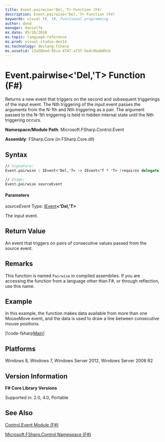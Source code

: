 ```yaml
---
title: Event.pairwise<'Del,'T> Function (F#)
description: Event.pairwise<'Del,'T> Function (F#)
keywords: visual f#, f#, functional programming
author: dend
manager: danielfe
ms.date: 05/16/2016
ms.topic: language-reference
ms.prod: visual-studio-dev14
ms.technology: devlang-fsharp
ms.assetid: 13a58bed-95ca-4747-a73f-5edc9bab05cb 
---
```


# Event.pairwise<'Del,'T> Function (F#)

Returns a new event that triggers on the second and subsequent triggerings of the input event. The Nth triggering of the input event passes the arguments from the N-1th and Nth triggering as a pair. The argument passed to the N-1th triggering is held in hidden internal state until the Nth triggering occurs.

**Namespace/Module Path**: Microsoft.FSharp.Control.Event

**Assembly**: FSharp.Core (in FSharp.Core.dll)


## Syntax

```fsharp
// Signature:
Event.pairwise : IEvent<'Del,'T> -> IEvent<'T * 'T> (requires delegate)

// Usage:
Event.pairwise sourceEvent
```

#### Parameters
*sourceEvent*
Type: [IEvent](https://msdn.microsoft.com/library/8dbca0df-f8a1-40bd-8d50-aa26f6a8b862)**&lt;'Del,'T&gt;**


The input event.

## Return Value

An event that triggers on pairs of consecutive values passed from the source event.

## Remarks
This function is named `Pairwise` in compiled assemblies. If you are accessing the function from a language other than F#, or through reflection, use this name.

## Example

In this example, the function makes data available from more than one MouseMove event, and the data is used to draw a line between consecutive mouse positions.

[!code-fsharp[Main](~samples/snippets/fsharp/events/snippet6.fs)]

## Platforms
Windows 8, Windows 7, Windows Server 2012, Windows Server 2008 R2


## Version Information
**F# Core Library Versions**

Supported in: 2.0, 4.0, Portable

## See Also
[Control.Event Module &#40;F&#35;&#41;](Control.Event-Module-%5BFSharp%5D.md)

[Microsoft.FSharp.Control Namespace &#40;F&#35;&#41;](Microsoft.FSharp.Control-Namespace-%5BFSharp%5D.md)